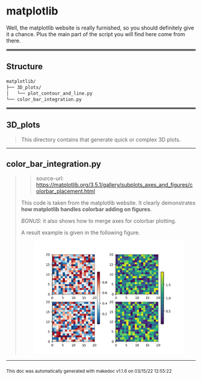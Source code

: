 # matplotlib

Well, the matplotlib website is really furnished, so you should definitely give it a chance. 
Plus the main part of the script you will find here come from there.
<hr style="border:2px solid gray"> </hr>

## Structure 
```
matplotlib/
├── 3D_plots/
│   └── plot_contour_and_line.py
└── color_bar_integration.py
```

<hr style="border:2px solid gray"> </hr>

## 3D_plots
>
>This directory contains that generate quick or complex 3D plots.
---
## color_bar_integration.py
>> source-url: https://matplotlib.org/3.5.1/gallery/subplots_axes_and_figures/colorbar_placement.html
>
>This code is taken from the matplotlib website. It clearly demonstrates **how matplotlib handles colorbar adding
>on figures**.
>
>_BONUS_: it also shows how to merge axes for colorbar plotting.
>
>A result example is given in the following figure.
>
><p align="center"><img src="./../../doc/imgs/color_bar_integration_output.png" alt="drawing" class="center" width="400"/>
>

---




<sub>This doc was automatically generated with makedoc v1.1.6 on  03/15/22 12:55:22 